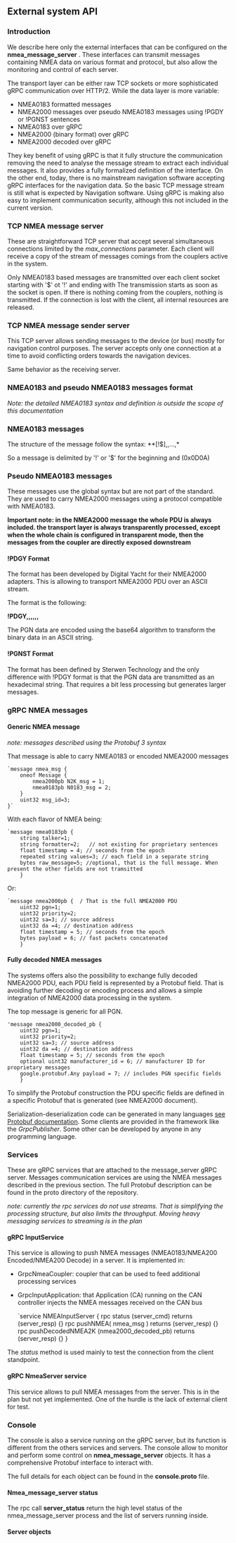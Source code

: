## External system API

### Introduction

We describe here only the external interfaces that can be configured on the **nmea_message_server** . These interfaces can transmit messages containing NMEA data on various format and protocol, but also allow the monitoring and control of each server.

The transport layer can be either raw TCP sockets or more sophisticated gRPC communication over HTTP/2. While the data layer is more variable:

- NMEA0183 formatted messages
- NMEA2000 messages over pseudo NMEA0183 messages using !PGDY  or !PGNST sentences
- NMEA0183 over gRPC
- NMEA2000 (binary format) over gRPC
- NMEA2000 decoded over gRPC

They key benefit of using gRPC is that it fully structure the communication removing the need to analyse the message stream to extract each individual messages. It also provides a fully formalized definition of the interface. On the other end, today, there is no mainstream navigation software accepting gRPC interfaces for the navigation data. So the basic TCP message stream is still what is expected by Navigation software.
Using gRPC is making also easy to implement communication security, although this not included in the current version.

### TCP NMEA message server

These are straightforward TCP server that accept several simultaneous connections limited by the *max_connections* parameter. Each client will receive a copy of the stream of messages comings from the couplers active in the system.

Only NMEA0183 based messages are transmitted over each client socket starting with '$' ot '!' and ending with <cr><lf>
The transmission starts as soon as the socket is open. If there is nothing coming from the couplers, nothing is transmitted.
If the connection is lost with the client, all internal resources are released.

### TCP NMEA message sender server

This TCP server allows sending messages to the device (or bus) mostly for navigation control purposes. The server accepts only one connection at a time to avoid conflicting orders towards the navigation devices.

Same behavior as the receiving server.

### NMEA0183 and pseudo NMEA0183 messages format

*Note: the detailed NMEA0183 syntax and definition is outside the scope of this documentation*

### NMEA0183 messages

The structure of the message follow the syntax:
**[!$]<talker><formatter>,<field1>,...,<fieldn>*<checksum><cr><lf>

So a message is delimited by '!' or '$' for the beginning and <cr><lf> (0x0D0A)

### Pseudo NMEA0183 messages

These messages use the global syntax but are not part of the standard. They are used to carry NMEA2000 messages using a protocol compatible with NMEA0183.

**Important note: in the NMEA2000 message the whole PDU is always included. the transport layer is always transparently processed, except when the whole chain is configured in transparent mode, then the messages from the coupler are directly exposed downstream**


#### !PDGY Format

The format has been developed by Digital Yacht for their NMEA2000 adapters. This is allowing to transport NMEA2000 PDU over an ASCII stream.

The format is the following:

**!PDGY,<pgn>,<priority>,<source>,<destination>,<timestamp>,<PGN data><CR><LF>**

The PGN data are encoded using the base64 algorithm to transform the binary data in an ASCII string.

#### !PGNST Format

The format has been defined by Sterwen Technology and the only difference with !PDGY format is that the PGN data are transmitted as an hexadecimal string.
That requires a bit less processing but generates larger messages.

### gRPC NMEA messages

#### Generic NMEA message

*note: messages described using the Protobuf 3 syntax*

That message is able to carry NMEA0183 or encoded NMEA2000 messages

    `message nmea_msg {
        oneof Message {
            nmea2000pb N2K_msg = 1;
            nmea0183pb N0183_msg = 2;
        }
        uint32 msg_id=3;
    }`

With each flavor of NMEA being:

    `message nmea0183pb {
        string talker=1;
        string formatter=2;   // not existing for proprietary sentences
        float timestamp = 4; // seconds from the epoch
        repeated string values=3; // each field in a separate string
        bytes raw_message=5; //optional, that is the full message. When present the other fields are not tramsitted
        }

Or:

    `message nmea2000pb {  / That is the full NMEA2000 PDU
        uint32 pgn=1;
        uint32 priority=2;
        uint32 sa=3; // source address
        uint32 da =4; // destination address
        float timestamp = 5; // seconds from the epoch
        bytes payload = 6; // fast packets concatenated
        }

#### Fully decoded NMEA messages

The systems offers also the possibility to exchange fully decoded NMEA2000 PDU, each PDU field is represented by a Protobuf field.
That is avoiding further decoding or encoding process and allows a simple integration of NMEA2000 data processing in the system.

The top message is generic for all PGN.

    'message nmea2000_decoded_pb {
        uint32 pgn=1;
        uint32 priority=2;
        uint32 sa=3; // source address
        uint32 da =4; // destination address
        float timestamp = 5; // seconds from the epoch
        optional uint32 manufacturer_id = 6; // manufacturer ID for proprietary messages
        google.protobuf.Any payload = 7; // includes PGN specific fields
        }

To simplify the Protobuf construction the PDU specific fields are defined in a specific Protobuf that is generated (see NMEA2000 document).

Serialization-deserialization code can be generated in many languages [see Protobuf documentation](https://protobuf.dev/reference/). Some clients are provided in the framework like the *GrpcPublisher*.
Some other can be developed by anyone in any programming language.

### Services

These are gRPC services that are attached to the message_server gRPC server. Messages communication services are using the NMEA messages described in the previous section.
The full Protobuf description can be found in the proto directory of the repository.

*note: currently the rpc services do not use streams. That is simplifying the processing structure, but also limits the throughput. Moving heavy messaging services to streaming is in the plan*


#### gRPC InputService

This service is allowing to push NMEA messages (NMEA0183/NMEA200 Encoded/NMEA200 Decode) in a server. It is implemented in:
- GrpcNmeaCoupler: coupler that can be used to feed additional processing services
- GrpcInputApplication: that Application (CA) running on the CAN controller injects the NMEA messages received on the CAN bus


    `service NMEAInputServer {
        rpc status (server_cmd) returns (server_resp) {}
        rpc pushNMEA( nmea_msg ) returns (server_resp) {}
        rpc pushDecodedNMEA2K (nmea2000_decoded_pb) returns (server_resp) {}
        }

The *status* method is used mainly to test the connection from the client standpoint.

#### gRPC NmeaServer service

This service allows to pull NMEA messages from the server. This is in the plan but not yet implemented. One of the hurdle is the lack of external client for test.

### Console

The console is also a service running on the gRPC server, but its function is different from the others services and servers.
The console allow to monitor and perform some control on **nmea_message_server** objects. It has a comprehensive Protobuf interface to interact with.

The full details for each object can be found in the **console.proto** file.

#### Nmea_message_server status

The rpc call **server_status** return the high level status of the nmea_message_server process and the list of servers running inside.


#### Server objects







